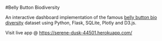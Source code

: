 #Belly Button Biodiversity

An interactive dashboard implementation of the famous <a href="http://robdunnlab.com/projects/belly-button-biodiversity/"> belly button bio diversity</a> dataset using Python, Flask, SQLite, Plotly and D3.js.

Visit live app @ https://serene-dusk-44501.herokuapp.com/
